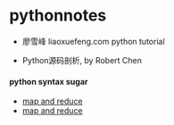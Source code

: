 # pythonnotes
- 廖雪峰 liaoxuefeng.com python tutorial

- Python源码剖析, by Robert Chen

#### python syntax sugar
- [map and reduce](./map_reduce_eg.py)
- <a href="./map_reduce_eg.py" target="_blank"> map and reduce </a>

